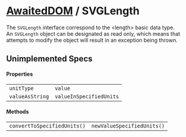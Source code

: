 # [AwaitedDOM](../basic-client/awaited-dom) <span>/</span> SVGLength

<div class='overview'>The <code>SVGLength</code> interface correspond to the &lt;length&gt; basic data type.</div>

<div class='overview'>An <code>SVGLength</code> object can be designated as read only, which means that attempts to modify the object will result in an exception being thrown.</div>

## Unimplemented Specs

#### Properties

|     |     |
| --- | --- |
| `unitType` | `value` |
| `valueAsString` | `valueInSpecifiedUnits` |

#### Methods

|     |     |
| --- | --- |
| `convertToSpecifiedUnits()` | `newValueSpecifiedUnits()` |
